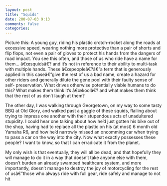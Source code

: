 ```yaml
---
layout: post
title: "Squids"
date: 200-07-03 9:13
comments: false
categories: 
---
```


Picture this: A young guy, riding his plastic crotch-rocket along the roads at
excessive speed, wearing nothing more protective than a pair of shorts and
flip flops, not even a pair of gloves to protect his hands from the dangers of
road impact. You see this often, and those of us who ride have a name for
them… â€œsquidsâ€? and it’s not in reference to their ability to multi-task
with multiple hands. These â€œpeopleâ€?â€”a term that is generously applied in
this caseâ€”give the rest of us a bad name, create a hazard for other riders
and generally dilute the gene pool with their faulty sense of self-
preservation. What drives otherwise potentially viable humans to do this? What
makes them think it’s â€œkoolâ€? and what makes them think that the rest of us
don’t laugh at them?

The other day, I was walking through Georgetown, on my way to some tasty
BBQ at Old Glory, and walked past a gaggle of these squids, flailing
about trying to impress one another with their stupendous acts of
unadultered stupidity. I could hear one talking about how he’d just
gotten his bike out of the shop, having had to replace all the plastic
on his (at most) 6 month old Yamaha R6, and how he’d narrowly missed an
oncomming car when trying to pass a car on the way into the city. Now
what exactly possesses these people? I want to know, so that I can
erradicate it from the planet.

My only wish is that eventually, they will all be dead, and that
hopefully they will manage to do it in a way that doesn’t take anyone
else with them, doesn’t burden an already swamped healthcare system, and
more importantly, doesn’t manage to destroy the joy of motorcycling for
the rest of usâ€”those who always ride with full gear, ride safely and
manage to not hit
